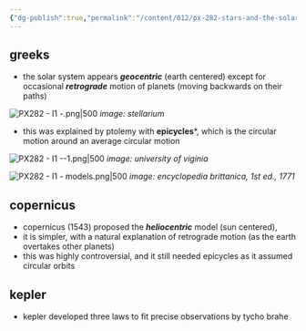 ```yaml
---
{"dg-publish":true,"permalink":"/content/012/px-282-stars-and-the-solar-system/i-planetary-motion/px-282-i1-models/","noteIcon":"1","created":"2025-01-10T16:39:18.920+00:00","updated":"2025-01-17T11:08:06.553+00:00"}
---
```


## greeks
 - the solar system appears ***geocentric*** (earth centered) except for occasional ***retrograde*** motion of planets (moving backwards on their paths)
 
 ![PX282 - I1 -.png|500](/img/user/pics/PX282%20-%20I1%20-.png)
*image: stellarium*

- this was explained by ptolemy with **epicycles***, which is the circular motion around an average circular motion

![PX282 - I1 --1.png|500](/img/user/pics/PX282%20-%20I1%20--1.png)
*image: university of viginia*

![PX282 - I1 - models.png|500](/img/user/pics/PX282%20-%20I1%20-%20models.png)
*image: encyclopedia brittanica, 1st ed., 1771*

## copernicus
- copernicus (1543) proposed the ***heliocentric*** model (sun centered), 
- it is simpler, with a natural explanation of retrograde motion (as the earth overtakes other planets)
- this was highly controversial, and it still needed epicycles as it assumed circular orbits

## kepler
- kepler developed three laws to fit precise observations by tycho brahe


